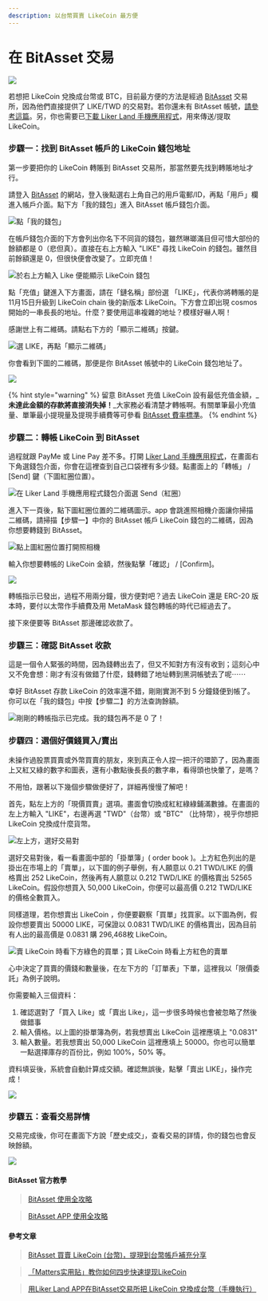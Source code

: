 ```yaml
---
description: 以台幣買賣 LikeCoin 最方便
---
```


# 在 BitAsset 交易

![](https://assets.matters.news/embed/d39660e0-f491-4cd3-93ec-34553c7801db.png)

若想把 LikeCoin 兌換成台幣或 BTC，目前最方便的方法是經過 [BitAsset](https://www.bitasset.com/) 交易所，因為他們直接提供了 LIKE/TWD 的交易對。若你還未有 BitAsset 帳號，[請參考這篇](https://docs.like.co/v/zh/user-guide/likecoin-token/registering-on-bitasset)。另，你也需要已[下載 Liker Land 手機應用程式](https://like.co/in/getapp)，用來傳送/提取 LikeCoin。

### 步驟一：找到 BitAsset 帳戶的 LikeCoin 錢包地址

第一步要把你的 LikeCoin 轉賬到 BitAsset 交易所，那當然要先找到轉賬地址才行。

請登入 [BitAsset](https://www.bitasset.com/) 的網站，登入後點選右上角自己的用戶電郵/ID，再點「用戶」欄進入帳戶介面。點下方「我的錢包」進入 BitAsset 帳戶錢包介面。

![&#x9EDE;&#x300C;&#x6211;&#x7684;&#x9322;&#x5305;&#x300D;](https://assets.matters.news/embed/3f19d321-1478-4fc9-b684-f8b739345528.png)

在帳戶錢包介面的下方會列出你名下不同貨的錢包，雖然琳瑯滿目但可惜大部份的餘額都是 0（悲但真）。直接在右上方輸入 "LIKE" 尋找 LikeCoin 的錢包。雖然目前餘額還是 0，但很快便會改變了。立即充值！

![&#x65BC;&#x53F3;&#x4E0A;&#x65B9;&#x8F38;&#x5165; Like &#x4FBF;&#x80FD;&#x986F;&#x793A; LikeCoin &#x9322;&#x5305;](https://assets.matters.news/embed/5261423c-cd7d-4e4b-99e3-b582b35e0e72.png)

點「充值」鍵進入下方畫面，請在「鏈名稱」部份選 「LIKE」，代表你將轉賬的是 11月15日升級到 LikeCoin chain 後的新版本 LikeCoin。下方會立即出現 cosmos 開始的一串長長的地址。什麼？要使用這串複雜的地址？模樣好嚇人啊！

感謝世上有二維碼。請點右下方的「顯示二維碼」按鍵。

![&#x9078; LIKE&#xFF0C;&#x518D;&#x9EDE;&#x300C;&#x986F;&#x793A;&#x4E8C;&#x7DAD;&#x78BC;&#x300D;](https://assets.matters.news/embed/e2b61936-49ea-4285-8826-35ef05cb13da.png)

你會看到下圖的二維碼，那便是你 BitAsset 帳號中的 LikeCoin 錢包地址了。

![](https://assets.matters.news/embed/a3f9e778-3c66-4b01-9eb7-1f12097bc499.png)

{% hint style="warning" %}
留意 BitAsset 充值 LikeCoin 設有最低充值金額，_**未達此金額的存款將直接消失掉！**_大家務必看清楚才轉帳啊。有關單筆最小充值量、單筆最小提現量及提現手續費等可參看 [BitAsset 費率標準](https://bitasset.zendesk.com/hc/zh-tw/articles/360028459212-%E8%B2%BB%E7%8E%87%E6%A8%99%E6%BA%96)。
{% endhint %}

### 步驟二：轉帳 LikeCoin 到 BitAsset

過程就跟 PayMe 或 Line Pay 差不多。打開 [Liker Land 手機應用程式](https://like.co/in/getapp)，在畫面右下角選錢包介面，你會在這裡查到自己口袋裡有多少錢。點畫面上的「轉帳」 / \[Send\] 鍵（下圖紅圈位置）。

![&#x5728; Liker Land &#x624B;&#x6A5F;&#x61C9;&#x7528;&#x7A0B;&#x5F0F;&#x9322;&#x5305;&#x4ECB;&#x9762;&#x9078; Send&#xFF08;&#x7D05;&#x5708;&#xFF09;](https://assets.matters.news/embed/5dedb226-ea15-4d1f-bb3b-651a83814fbb.png)

進入下一頁後，點下圖紅圈位置的二維碼圖示。app 會跳進照相機介面讓你掃描二維碼，請掃描【步驟一】中你的 BitAsset 帳戶 LikeCoin 錢包的二維碼，因為你想要轉錢到 BitAsset。 

![&#x9EDE;&#x4E0A;&#x5716;&#x7D05;&#x5708;&#x4F4D;&#x7F6E;&#x6253;&#x958B;&#x7167;&#x76F8;&#x6A5F;](https://assets.matters.news/embed/2775450c-0013-4852-b1fa-dee6563169d5.png)

輸入你想要轉帳的 LikeCoin 金額，然後點擊「確認」 / \[Confirm\]。

![](https://assets.matters.news/embed/a1d2855a-8cbc-46d6-a91b-05e0be56d5b0.png)

轉帳指示已發出，過程不用兩分鐘，很方便對吧？過去 LikeCoin 還是 ERC-20 版本時，要付以太幣作手續費及用 MetaMask 錢包轉帳的時代已經過去了。

接下來便要等 BitAsset 那邊確認收款了。

### 步驟三：確認 BitAsset 收款

這是一個令人緊張的時間，因為錢轉出去了，但又不知對方有沒有收到；這刻心中又不免會想：剛才有沒有做錯了什麼，錢轉錯了地址轉到黑洞帳號去了呢⋯⋯

幸好 BitAsset 存款 LikeCoin 的效率還不錯，剛剛實測不到 5 分鐘錢便到帳了。你可以在「我的錢包」中按【步驟二】的方法查詢餘額。

![&#x525B;&#x525B;&#x7684;&#x8F49;&#x5E33;&#x6307;&#x793A;&#x5DF2;&#x5B8C;&#x6210;&#x3002;&#x6211;&#x7684;&#x9322;&#x5305;&#x518D;&#x4E0D;&#x662F; 0 &#x4E86;&#xFF01;](https://assets.matters.news/embed/0ff2d9d2-f3f6-4316-834f-03aa10aad674.png)

### 步驟四：選個好價錢買入/賣出

未操作過股票買賣或外幣買賣的朋友，來到真正令人捏一把汗的環節了，因為畫面上又紅又綠的數字和圖表，還有小數點後長長的數字串，看得頭也快暈了，是嗎？

不用怕，跟著以下幾個步驟做便好了，詳細再慢慢了解吧！

首先，點左上方的「現價買賣」選項。畫面會切換成紅紅綠綠鋪滿數據。在畫面的左上方輸入 "LIKE"，右邊再選 "TWD"（台幣）或 "BTC" （比特幣），視乎你想把 LikeCoin 兌換成什麼貨幣。

![&#x5DE6;&#x4E0A;&#x65B9;&#xFF0C;&#x9078;&#x597D;&#x4EA4;&#x6613;&#x5C0D;](https://assets.matters.news/embed/ac9733b7-1d6f-4b6d-8e89-eb3a5d80a388.png)

選好交易對後，看一看畫面中部的「掛單簿」\( order book \)。上方紅色列出的是掛出在市場上的「賣單」，以下圖的例子舉例，有人願意以 0.21 TWD/LIKE 的價格賣出 252 LikeCoin，然後再有人願意以 0.212 TWD/LIKE 的價格賣出 52565 LikeCoin。假設你想買入 50,000 LikeCoin，你便可以最高價 0.212 TWD/LIKE 的價格全數買入。

同樣道理，若你想賣出 LikeCoin ，你便要觀察「買單」找買家。以下圖為例，假設你想要賣出 50000 LIKE，可保證以 0.0831 TWD/LIKE 的價格賣出，因為目前有人出的最高價是 0.0831 購 296,468枚 LikeCoin。

![&#x8CE3; LikeCoin &#x6642;&#x770B;&#x4E0B;&#x65B9;&#x7DA0;&#x8272;&#x7684;&#x8CB7;&#x55AE;&#xFF1B;&#x8CB7; LikeCoin &#x6642;&#x770B;&#x4E0A;&#x65B9;&#x7D05;&#x8272;&#x7684;&#x8CE3;&#x55AE;](https://assets.matters.news/embed/5c5de11a-edd6-4844-854e-12daa5cfc19a.png)

心中決定了買賣的價錢和數量後，在左下方的「訂單表」下單，這裡我以「限價委託」為例子說明。

你需要輸入三個資料：

1. 確認選對了「買入 Like」或「賣出 Like」，這一步很多時候也會被忽略了然後做錯事
2. 輸入價格。以上圖的掛單簿為例，若我想賣出 LikeCoin 這裡應填上 "0.0831"
3. 輸入數量。若我想賣出 50,000 LikeCoin 這裡應填上 50000。你也可以簡單一點選擇庫存的百份比，例如 100%，50% 等。

資料填妥後，系統會自動計算成交額。確認無誤後，點擊「賣出 LIKE」，操作完成！

![](https://assets.matters.news/embed/9f1fd141-2e48-42ed-af36-9ff7b0fc222c.png)

### 步驟五：查看交易詳情

交易完成後，你可在畫面下方說「歷史成交」，查看交易的詳情，你的錢包也會反映餘額。

![](https://assets.matters.news/embed/e87dcc63-93ff-49e8-9b74-88be4f124127.png)

#### BitAsset 官方教學

> [BitAsset 使用全攻略](https://bitasset.zendesk.com/hc/zh-tw/articles/360012894432-BitAsset-%E4%BD%BF%E7%94%A8%E5%85%A8%E6%94%BB%E7%95%A5)

> [BitAsset APP 使用全攻略](https://bitasset.zendesk.com/hc/zh-tw/articles/360018349812-BitAsset-APP-%E4%BD%BF%E7%94%A8%E5%85%A8%E6%94%BB%E7%95%A5)

#### 參考文章

> [BitAsset 買賣 LikeCoin \(台幣\)，提現到台幣帳戶補充分享](https://matters.news/@yeutorng/bit-asset-%E8%B2%B7%E8%B3%A3-like-coin-%E5%8F%B0%E5%B9%A3-%E6%8F%90%E7%8F%BE%E5%88%B0%E5%8F%B0%E5%B9%A3%E5%B8%B3%E6%88%B6%E8%A3%9C%E5%85%85%E5%88%86%E4%BA%AB-zdpuAtaC5cMohnxfiSBGTBq5e41LpmqKLCLbCaJbk7osz5b5N)

> [「Matters实用贴」教你如何四步快速提现LikeCoin](https://matters.news/@mrspointm/matters%E5%AE%9E%E7%94%A8%E8%B4%B4-%E6%95%99%E4%BD%A0%E5%A6%82%E4%BD%95%E5%9B%9B%E6%AD%A5%E5%BF%AB%E9%80%9F%E6%8F%90%E7%8E%B0like-coin-zdpuAobP3T9TaNV5yimGdr1w58Y5LzWRh19cXcVSepnsLf1wa)

> [用Liker Land APP在BitAsset交易所把 LikeCoin 兌換成台幣（手機執行）](https://twinsyang.net/archives/21627)

